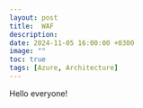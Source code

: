 ```yaml
---
layout: post
title:  WAF
description: 
date: 2024-11-05 16:00:00 +0300
image: ""
toc: true
tags: [Azure, Architecture]
---
```

Hello everyone!